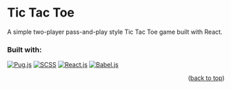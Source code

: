 <!-- TOP OF THE PAGE LINK -->
<a id="readme-top"></a>

# Tic Tac Toe

A simple two-player pass-and-play style Tic Tac Toe game built with React.

### Built with:
[![Pug.js][Pug.js]][Pug-url]  [![SCSS][Scss.css]][Scss-url]  [![React.js][React.js]][React-url]  [![Babel.js][Babel.js]][Babel-url]

<p align="right">(<a href="#readme-top">back to top</a>)</p>

<!-- MARKDOWN LINKS & IMAGES -->
<!-- https://www.markdownguide.org/basic-syntax/#reference-style-links -->
[Pug.js]: https://img.shields.io/badge/Pug-EFCCA3?style=for-the-badge&logo=pug&logoColor=56332B
[Pug-url]: https://pugjs.org/
[Scss.css]: https://img.shields.io/badge/Scss-F8F9FA?style=for-the-badge&logo=sass&logoColor=CC6699
[Scss-url]: https://sass-lang.com/
[React.js]: https://img.shields.io/badge/React-23272F?style=for-the-badge&logo=react&logoColor=61DAFB
[React-url]: https://reactjs.org/
[Babel.js]: https://img.shields.io/badge/Babel-3B3C38?style=for-the-badge&logo=babel&logoColor=F9DC3E
[Babel-url]: https://babeljs.io/
